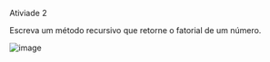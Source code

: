 Ativiade 2

Escreva um método recursivo que retorne o fatorial de um número.

![image](https://user-images.githubusercontent.com/54037849/187040966-8fec47a8-7eac-4513-9e9b-c9ed43c90416.png)

